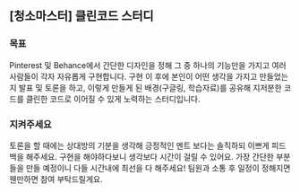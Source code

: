 ## [청소마스터] 클린코드 스터디

### 목표

Pinterest 및 Behance에서 간단한 디자인을 정해 그 중 하나의 기능만을 가지고 여러사람들이 각자 자유롭게 구현합니다. 구현 이 후에 본인이 어떤 생각을 가지고 만들었는지 발표 및 토론을 하고, 이렇게 만들게 된 배경(구글링, 학습자료)를 공유해 지저분한 코드를 클린한 코드로 이어질 수 있게 노력하는 스터디입니다.

### 지켜주세요

토론을 할 때에는 상대방의 기분을 생각해 긍정적인 멘트 보다는 솔직하되 이쁘게 피드백을 해주세요.
구현을 해야하다보니 생각보다 시간이 걸릴 수 있어요. 가장 간단한 부분들을 만들 예정이니 다들 시간내에 최선을 다 해주세요!
팀원과 소통 후 일정이 정해지면 웬만하면 참여 부탁드릴게요.
